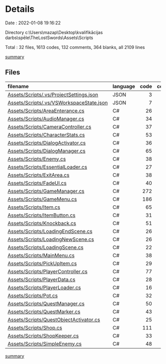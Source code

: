 # Details

Date : 2022-01-08 19:16:22

Directory c:\Users\mazap\Desktop\kvalifikācijas darbs\spēle\TheLostSwords\Assets\Scripts

Total : 32 files,  1613 codes, 132 comments, 364 blanks, all 2109 lines

[summary](results.md)

## Files
| filename | language | code | comment | blank | total |
| :--- | :--- | ---: | ---: | ---: | ---: |
| [Assets/Scripts/.vs/ProjectSettings.json](/Assets/Scripts/.vs/ProjectSettings.json) | JSON | 3 | 0 | 0 | 3 |
| [Assets/Scripts/.vs/VSWorkspaceState.json](/Assets/Scripts/.vs/VSWorkspaceState.json) | JSON | 7 | 0 | 0 | 7 |
| [Assets/Scripts/AreaEnterance.cs](/Assets/Scripts/AreaEnterance.cs) | C# | 26 | 2 | 4 | 32 |
| [Assets/Scripts/AudioManager.cs](/Assets/Scripts/AudioManager.cs) | C# | 34 | 4 | 8 | 46 |
| [Assets/Scripts/CameraController.cs](/Assets/Scripts/CameraController.cs) | C# | 37 | 11 | 14 | 62 |
| [Assets/Scripts/CharacterStats.cs](/Assets/Scripts/CharacterStats.cs) | C# | 53 | 6 | 10 | 69 |
| [Assets/Scripts/DialogActivator.cs](/Assets/Scripts/DialogActivator.cs) | C# | 36 | 5 | 8 | 49 |
| [Assets/Scripts/DialogManager.cs](/Assets/Scripts/DialogManager.cs) | C# | 65 | 8 | 19 | 92 |
| [Assets/Scripts/Enemy.cs](/Assets/Scripts/Enemy.cs) | C# | 38 | 1 | 9 | 48 |
| [Assets/Scripts/EssentialLoader.cs](/Assets/Scripts/EssentialLoader.cs) | C# | 27 | 1 | 6 | 34 |
| [Assets/Scripts/ExitArea.cs](/Assets/Scripts/ExitArea.cs) | C# | 38 | 4 | 13 | 55 |
| [Assets/Scripts/FadeUI.cs](/Assets/Scripts/FadeUI.cs) | C# | 40 | 2 | 8 | 50 |
| [Assets/Scripts/GameManager.cs](/Assets/Scripts/GameManager.cs) | C# | 272 | 11 | 50 | 333 |
| [Assets/Scripts/GameMenu.cs](/Assets/Scripts/GameMenu.cs) | C# | 186 | 12 | 40 | 238 |
| [Assets/Scripts/Item.cs](/Assets/Scripts/Item.cs) | C# | 65 | 3 | 14 | 82 |
| [Assets/Scripts/ItemButton.cs](/Assets/Scripts/ItemButton.cs) | C# | 31 | 2 | 8 | 41 |
| [Assets/Scripts/Knockback.cs](/Assets/Scripts/Knockback.cs) | C# | 51 | 6 | 7 | 64 |
| [Assets/Scripts/LoadingEndScene.cs](/Assets/Scripts/LoadingEndScene.cs) | C# | 26 | 2 | 3 | 31 |
| [Assets/Scripts/LoadingNewScene.cs](/Assets/Scripts/LoadingNewScene.cs) | C# | 26 | 2 | 5 | 33 |
| [Assets/Scripts/LoadingScene.cs](/Assets/Scripts/LoadingScene.cs) | C# | 22 | 2 | 5 | 29 |
| [Assets/Scripts/MainMenu.cs](/Assets/Scripts/MainMenu.cs) | C# | 38 | 2 | 10 | 50 |
| [Assets/Scripts/PickUpItem.cs](/Assets/Scripts/PickUpItem.cs) | C# | 29 | 2 | 6 | 37 |
| [Assets/Scripts/PlayerController.cs](/Assets/Scripts/PlayerController.cs) | C# | 77 | 5 | 20 | 102 |
| [Assets/Scripts/PlayerData.cs](/Assets/Scripts/PlayerData.cs) | C# | 28 | 1 | 10 | 39 |
| [Assets/Scripts/PlayerLoader.cs](/Assets/Scripts/PlayerLoader.cs) | C# | 16 | 2 | 4 | 22 |
| [Assets/Scripts/Pot.cs](/Assets/Scripts/Pot.cs) | C# | 32 | 2 | 7 | 41 |
| [Assets/Scripts/QuestManager.cs](/Assets/Scripts/QuestManager.cs) | C# | 50 | 16 | 13 | 79 |
| [Assets/Scripts/QuestMarker.cs](/Assets/Scripts/QuestMarker.cs) | C# | 43 | 2 | 10 | 55 |
| [Assets/Scripts/QuestObjectActivator.cs](/Assets/Scripts/QuestObjectActivator.cs) | C# | 25 | 2 | 8 | 35 |
| [Assets/Scripts/Shop.cs](/Assets/Scripts/Shop.cs) | C# | 111 | 5 | 26 | 142 |
| [Assets/Scripts/ShopKeeper.cs](/Assets/Scripts/ShopKeeper.cs) | C# | 33 | 7 | 9 | 49 |
| [Assets/Scripts/SimpleEnemy.cs](/Assets/Scripts/SimpleEnemy.cs) | C# | 48 | 2 | 10 | 60 |

[summary](results.md)